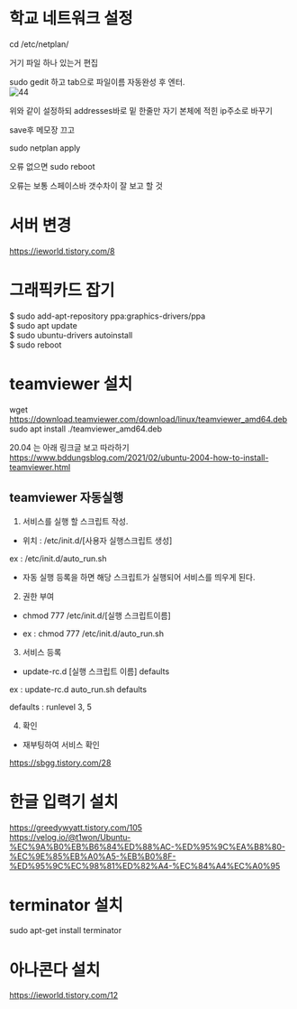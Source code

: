 # 학교 네트워크 설정

cd /etc/netplan/

거기 파일 하나 있는거 편집

sudo gedit 하고 tab으로 파일이름 자동완성 후 엔터.   
![44](https://user-images.githubusercontent.com/40755420/145689717-8ea0c46e-958f-42fa-813a-5aeb02a3a658.png)



위와 같이 설정하되 addresses바로 밑 한줄만 자기 본체에 적힌 ip주소로 바꾸기

save후 메모장 끄고

sudo netplan apply

오류 없으면 sudo reboot

오류는 보통 스페이스바 갯수차이 잘 보고 할 것

# 서버 변경
  
https://ieworld.tistory.com/8




# 그래픽카드 잡기


$ sudo add-apt-repository ppa:graphics-drivers/ppa  
$ sudo apt update  
$ sudo ubuntu-drivers autoinstall  
$ sudo reboot  


# teamviewer 설치  

wget https://download.teamviewer.com/download/linux/teamviewer_amd64.deb   
sudo apt install ./teamviewer_amd64.deb   

20.04 는 아래 링크글 보고 따라하기
https://www.bddungsblog.com/2021/02/ubuntu-2004-how-to-install-teamviewer.html

## teamviewer 자동실행
1. 서비스를 실행 할 스크립트 작성.

  - 위치 : /etc/init.d/[사용자 실행스크립트 생성]

  ex : /etc/init.d/auto_run.sh

  - 자동 실행 등록을 하면 해당 스크립트가 실행되어 서비스를 띄우게 된다.



2. 권한 부여

  - chmod 777 /etc/init.d/[실행 스크립트이름]

  - ex : chmod 777 /etc/init.d/auto_run.sh



3. 서비스 등록

  - update-rc.d [실행 스크립트 이름] defaults

  ex : update-rc.d auto_run.sh defaults

  

  defaults : runlevel 3, 5



4. 확인 

  - 재부팅하여 서비스 확인

https://sbgg.tistory.com/28


# 한글 입력기 설치
https://greedywyatt.tistory.com/105  
https://velog.io/@t1won/Ubuntu-%EC%9A%B0%EB%B6%84%ED%88%AC-%ED%95%9C%EA%B8%80-%EC%9E%85%EB%A0%A5-%EB%B0%8F-%ED%95%9C%EC%98%81%ED%82%A4-%EC%84%A4%EC%A0%95

# terminator 설치  
sudo apt-get install terminator

# 아나콘다 설치  
https://ieworld.tistory.com/12
